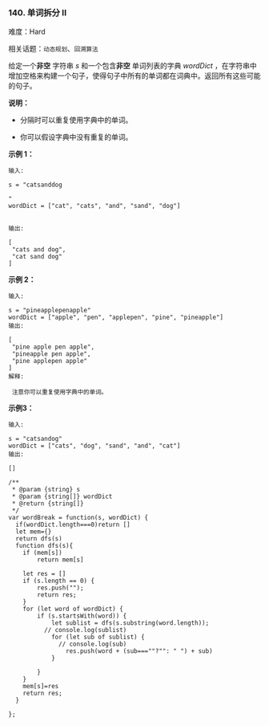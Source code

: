 ### 140. 单词拆分 II

难度：Hard

相关话题：`动态规划`、`回溯算法`

给定一个**非空** 字符串 *s*  和一个包含**非空** 单词列表的字典 *wordDict* ，在字符串中增加空格来构建一个句子，使得句子中所有的单词都在词典中。返回所有这些可能的句子。



**说明：** 




* 分隔时可以重复使用字典中的单词。

* 你可以假设字典中没有重复的单词。





**示例 1：** 



```
输入:

s = "catsanddog

"
wordDict = ["cat", "cats", "and", "sand", "dog"]


输出:

[
 "cats and dog",
 "cat sand dog"
]
```


**示例 2：** 



```
输入:

s = "pineapplepenapple"
wordDict = ["apple", "pen", "applepen", "pine", "pineapple"]
输出:

[
 "pine apple pen apple",
 "pineapple pen apple",
 "pine applepen apple"
]
解释:

 注意你可以重复使用字典中的单词。
```


**示例3：** 



```
输入:

s = "catsandog"
wordDict = ["cats", "dog", "sand", "and", "cat"]
输出:

[]
```

```
/**
 * @param {string} s
 * @param {string[]} wordDict
 * @return {string[]}
 */
var wordBreak = function(s, wordDict) {
  if(wordDict.length===0)return []
  let mem={}
  return dfs(s)
  function dfs(s){
    if (mem[s]) 
        return mem[s]
        
    let res = []  
    if (s.length == 0) {
        res.push("");
        return res;
    }               
    for (let word of wordDict) {
        if (s.startsWith(word)) {
            let sublist = dfs(s.substring(word.length));
          // console.log(sublist)
            for (let sub of sublist) {
              // console.log(sub)
                res.push(word + (sub===""?"": " ") + sub) 
            }
                         
        }
    }       
    mem[s]=res
    return res;
  }
  
};
```

